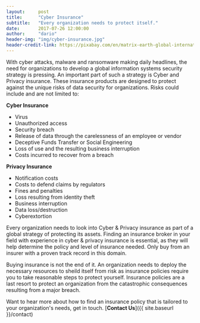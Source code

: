```yaml
---
layout:     post
title:      "Cyber Insurance"
subtitle:   "Every organization needs to protect itself."
date:       2017-07-26 12:00:00
author:     "dario"
header-img: "img/cyber-insurance.jpg"
header-credit-link: https://pixabay.com/en/matrix-earth-global-international-2502958/
---
```


With cyber attacks, malware and ransomware making daily headlines, the need for organizations to develop a global information systems security strategy is pressing. An important part of such a strategy is Cyber and Privacy insurance. These insurance products are designed to protect against the unique risks of data security for organizations. Risks could include and are not limited to:

**Cyber Insurance**

* Virus
* Unauthorized access
* Security breach
* Release of data through the carelessness of an employee or vendor
* Deceptive Funds Transfer or Social Engineering
* Loss of use and the resulting business interruption
* Costs incurred to recover from a breach

**Privacy Insurance**

* Notification costs
* Costs to defend claims by regulators
* Fines and penalties
* Loss resulting from identity theft
* Business interruption
* Data loss/destruction
* Cyberextortion

Every organization needs to look into Cyber & Privacy insurance as part of a global strategy of protecting its assets. Finding an insurance broker in your field with experience in cyber & privacy insurance is essential, as they will help determine the policy and level of insurance needed. Only buy from an insurer with a proven track record in this domain.

Buying insurance is not the end of it. An organization needs to deploy the necessary resources to sheild itself from risk as insurance policies require you to take reasonable steps to protect yourself. Insurance policies are a last resort to protect an organization from the catastrophic consequences resulting from a major breach.

Want to hear more about how to find an insurance policy that is tailored to your organization's needs, get in touch. [**Contact Us**]({{ site.baseurl }}/contact)
